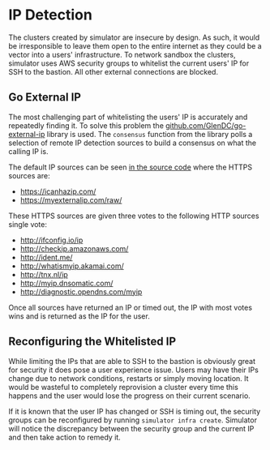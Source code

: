# IP Detection

The clusters created by simulator are insecure by design. As such, it would be irresponsible to leave them open to the entire internet as they could be a vector into a users' infrastructure. To network sandbox the clusters, simulator uses AWS security groups to whitelist the current users' IP for SSH to the bastion. All other external connections are blocked.

## Go External IP

The most challenging part of whitelisting the users' IP is accurately and repeatedly finding it. To solve this problem the [github.com/GlenDC/go-external-ip](https://github.com/GlenDC/go-external-ip) library is used. The `consensus` function from the library polls a selection of remote IP detection sources to build a consensus on what the calling IP is.

The default IP sources can be seen [in the source code](https://github.com/GlenDC/go-external-ip/blob/139229dcdddd5ad18f5c4912fcb905a4079e2a36/consensus.go#L23) where the HTTPS sources are:

* https://icanhazip.com/
* https://myexternalip.com/raw/

These HTTPS sources are given three votes to the following HTTP sources single vote:

* http://ifconfig.io/ip
* http://checkip.amazonaws.com/
* http://ident.me/
* http://whatismyip.akamai.com/
* http://tnx.nl/ip
* http://myip.dnsomatic.com/
* http://diagnostic.opendns.com/myip

Once all sources have returned an IP or timed out, the IP with most votes wins and is returned as the IP for the user.

## Reconfiguring the Whitelisted IP

While limiting the IPs that are able to SSH to the bastion is obviously great for security it does pose a user experience issue. Users may have their IPs change due to network conditions, restarts or simply moving location. It would be wasteful to completely reprovision a cluster every time this happens and the user would lose the progress on their current scenario.

If it is known that the user IP has changed or SSH is timing out, the security groups can be reconfigured by running `simulator infra create`. Simulator will notice the discrepancy between the security group and the current IP and then take action to remedy it.
